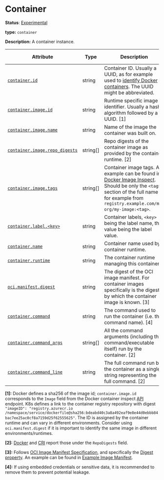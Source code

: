 # Container

**Status**: [Experimental][DocumentStatus]

**type:** `container`

**Description:** A container instance.

<!-- semconv container -->
<!-- NOTE: THIS TEXT IS AUTOGENERATED. DO NOT EDIT BY HAND. -->
<!-- see templates/registry/markdown/snippet.md.j2 -->

| Attribute  | Type | Description  | Examples  | [Requirement Level](https://opentelemetry.io/docs/specs/semconv/general/attribute-requirement-level/) | Stability |
|---|---|---|---|---|---|
| [`container.id`](/docs/attributes-registry/container.md) | string | Container ID. Usually a UUID, as for example used to [identify Docker containers](https://docs.docker.com/engine/reference/run/#container-identification). The UUID might be abbreviated. | `a3bf90e006b2` | `Recommended` | ![Experimental](https://img.shields.io/badge/-experimental-blue) |
| [`container.image.id`](/docs/attributes-registry/container.md) | string | Runtime specific image identifier. Usually a hash algorithm followed by a UUID. [1] | `sha256:19c92d0a00d1b66d897bceaa7319bee0dd38a10a851c60bcec9474aa3f01e50f` | `Recommended` | ![Experimental](https://img.shields.io/badge/-experimental-blue) |
| [`container.image.name`](/docs/attributes-registry/container.md) | string | Name of the image the container was built on. | `gcr.io/opentelemetry/operator` | `Recommended` | ![Experimental](https://img.shields.io/badge/-experimental-blue) |
| [`container.image.repo_digests`](/docs/attributes-registry/container.md) | string[] | Repo digests of the container image as provided by the container runtime. [2] | `example@sha256:afcc7f1ac1b49db317a7196c902e61c6c3c4607d63599ee1a82d702d249a0ccb`; `internal.registry.example.com:5000/example@sha256:b69959407d21e8a062e0416bf13405bb2b71ed7a84dde4158ebafacfa06f5578` | `Recommended` | ![Experimental](https://img.shields.io/badge/-experimental-blue) |
| [`container.image.tags`](/docs/attributes-registry/container.md) | string[] | Container image tags. An example can be found in [Docker Image Inspect](https://docs.docker.com/engine/api/v1.43/#tag/Image/operation/ImageInspect). Should be only the `<tag>` section of the full name for example from `registry.example.com/my-org/my-image:<tag>`. | `v1.27.1`; `3.5.7-0` | `Recommended` | ![Experimental](https://img.shields.io/badge/-experimental-blue) |
| [`container.label.<key>`](/docs/attributes-registry/container.md) | string | Container labels, `<key>` being the label name, the value being the label value. | `container.label.app=nginx` | `Recommended` | ![Experimental](https://img.shields.io/badge/-experimental-blue) |
| [`container.name`](/docs/attributes-registry/container.md) | string | Container name used by container runtime. | `opentelemetry-autoconf` | `Recommended` | ![Experimental](https://img.shields.io/badge/-experimental-blue) |
| [`container.runtime`](/docs/attributes-registry/container.md) | string | The container runtime managing this container. | `docker`; `containerd`; `rkt` | `Recommended` | ![Experimental](https://img.shields.io/badge/-experimental-blue) |
| [`oci.manifest.digest`](/docs/attributes-registry/oci.md) | string | The digest of the OCI image manifest. For container images specifically is the digest by which the container image is known. [3] | `sha256:e4ca62c0d62f3e886e684806dfe9d4e0cda60d54986898173c1083856cfda0f4` | `Recommended` | ![Experimental](https://img.shields.io/badge/-experimental-blue) |
| [`container.command`](/docs/attributes-registry/container.md) | string | The command used to run the container (i.e. the command name). [4] | `otelcontribcol` | `Opt-In` | ![Experimental](https://img.shields.io/badge/-experimental-blue) |
| [`container.command_args`](/docs/attributes-registry/container.md) | string[] | All the command arguments (including the command/executable itself) run by the container. [2] | `otelcontribcol, --config, config.yaml` | `Opt-In` | ![Experimental](https://img.shields.io/badge/-experimental-blue) |
| [`container.command_line`](/docs/attributes-registry/container.md) | string | The full command run by the container as a single string representing the full command. [2] | `otelcontribcol --config config.yaml` | `Opt-In` | ![Experimental](https://img.shields.io/badge/-experimental-blue) |


**[1]:** Docker defines a sha256 of the image id; `container.image.id` corresponds to the `Image` field from the Docker container inspect [API](https://docs.docker.com/engine/api/v1.43/#tag/Container/operation/ContainerInspect) endpoint.
K8s defines a link to the container registry repository with digest `"imageID": "registry.azurecr.io /namespace/service/dockerfile@sha256:bdeabd40c3a8a492eaf9e8e44d0ebbb84bac7ee25ac0cf8a7159d25f62555625"`.
The ID is assigned by the container runtime and can vary in different environments. Consider using `oci.manifest.digest` if it is important to identify the same image in different environments/runtimes.

**[2]:** [Docker](https://docs.docker.com/engine/api/v1.43/#tag/Image/operation/ImageInspect) and [CRI](https://github.com/kubernetes/cri-api/blob/c75ef5b473bbe2d0a4fc92f82235efd665ea8e9f/pkg/apis/runtime/v1/api.proto#L1237-L1238) report those under the `RepoDigests` field.

**[3]:** Follows [OCI Image Manifest Specification](https://github.com/opencontainers/image-spec/blob/main/manifest.md), and specifically the [Digest property](https://github.com/opencontainers/image-spec/blob/main/descriptor.md#digests).
An example can be found in [Example Image Manifest](https://docs.docker.com/registry/spec/manifest-v2-2/#example-image-manifest).

**[4]:** If using embedded credentials or sensitive data, it is recommended to remove them to prevent potential leakage.


<!-- END AUTOGENERATED TEXT -->
<!-- endsemconv -->

[DocumentStatus]: https://github.com/open-telemetry/opentelemetry-specification/tree/v1.31.0/specification/document-status.md
